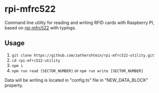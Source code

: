 # rpi-mfrc522
Command line utility for reading and writing RFID cards with Raspberry PI, based on [rpi-mfrc522](https://www.npmjs.com/package/rpi-mfrc522) with typings.

## Usage
1. `git clone https://github.com/zathershtein/rpi-mfrc522-utility.git`
2. `cd rpi-mfrc522-utility`
3. `npm i`
4. `npm run read [SECTOR_NUMBER]` or `npm run write [SECTOR_NUMBER]`

Data will be writing is located in "config.ts" file in "NEW_DATA_BLOCK" property.

